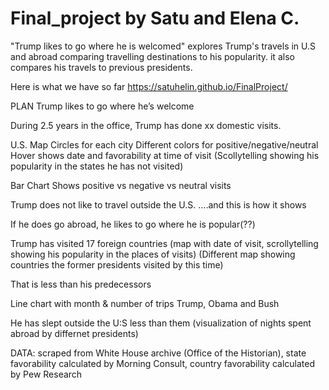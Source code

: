 # Final_project by Satu and Elena C.
"Trump likes to go where he is welcomed" explores Trump's travels in U.S and abroad comparing travelling destinations to his popularity.
it also compares his travels to previous presidents.

Here is what we have so far
https://satuhelin.github.io/FinalProject/

PLAN
Trump likes to go where he’s welcome

During 2.5 years in the office, Trump has done xx domestic visits. 

U.S. Map
Circles for each city
Different colors for positive/negative/neutral
Hover shows date and favorability at time of visit
(Scollytelling showing his popularity in the states he has not visited)

Bar Chart
Shows positive vs negative vs neutral visits

Trump does not like to travel outside the U.S.
….and this is how it shows

If he does go abroad, he likes to go where he is popular(??)

Trump has visited 17 foreign countries (map with date of visit, scrollytelling showing his popularity in the places of visits)
(Different map showing countries the former presidents visited by this time)

That is less than his predecessors 

Line chart with month & number of trips Trump, Obama and Bush

He has slept outside the U:S less than them (visualization of nights spent abroad by differnet presidents)  

DATA: scraped from White House archive (Office of the Historian), state favorability calculated by Morning Consult, country favorability calculated by Pew Research
